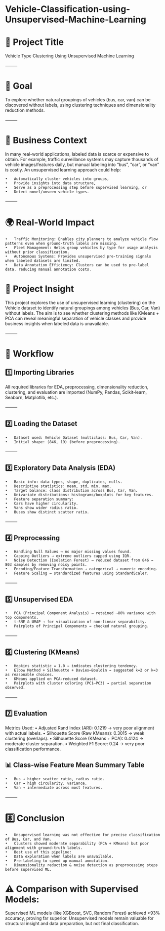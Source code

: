 # Vehicle-Classification-using-Unsupervised-Machine-Learning

# 🚗 Project Title

Vehicle Type Clustering Using Unsupervised Machine Learning

⸻

# 🎯 Goal

To explore whether natural groupings of vehicles (bus, car, van) can be discovered without labels, using clustering techniques and dimensionality reduction methods.

⸻

# 💼 Business Context

In many real-world applications, labeled data is scarce or expensive to obtain. For example, traffic surveillance systems may capture thousands of vehicle images/features daily, but manual labeling into “bus”, “car”, or “van” is costly. An unsupervised learning approach could help:

	•	Automatically cluster vehicles into groups,
	•	Provide insights into data structure,
	•	Serve as a preprocessing step before supervised learning, or
	•	Detect novel/unseen vehicle types.

⸻

# 🌍 Real-World Impact

	•	Traffic Monitoring: Enables city planners to analyze vehicle flow patterns even when ground-truth labels are missing.
	•	Fleet Management: Helps group vehicles by type for usage analysis without prior classification.
	•	Autonomous Systems: Provides unsupervised pre-training signals when labeled datasets are limited.
	•	Data Annotation Efficiency: Clusters can be used to pre-label data, reducing manual annotation costs.

# 📌 Project Insight

This project explores the use of unsupervised learning (clustering) on the Vehicle dataset to identify natural groupings among vehicles (Bus, Car, Van) without labels.
The aim is to see whether clustering methods like KMeans + PCA can reveal meaningful separation of vehicle classes and provide business insights when labeled data is unavailable.

⸻

# 🎯 Workflow

## 1️⃣ Importing Libraries

All required libraries for EDA, preprocessing, dimensionality reduction, clustering, and evaluation are imported (NumPy, Pandas, Scikit-learn, Seaborn, Matplotlib, etc.).

⸻

## 2️⃣ Loading the Dataset

	•	Dataset used: Vehicle Dataset (multiclass: Bus, Car, Van).
	•	Initial shape: (846, 19) (before preprocessing).

⸻

## 3️⃣ Exploratory Data Analysis (EDA)
	•	Basic info: data types, shape, duplicates, nulls.
	•	Descriptive statistics: mean, std, min, max.
	•	Target balance: class distribution across Bus, Car, Van.
	•	Univariate distributions: histograms/boxplots for key features.
	•	Feature separation summary:
	•	Cars have higher circularity.
	•	Vans show wider radius ratio.
	•	Buses show distinct scatter ratio.

⸻

## 4️⃣ Preprocessing
	•	Handling Null Values → no major missing values found.
	•	Capping Outliers → extreme outliers capped using IQR.
	•	Noise Detection (Isolation Forest) → reduced dataset from 846 → 803 samples by removing noisy points.
	•	Encoding/Feature Transformation → categorical → numeric encoding.
	•	Feature Scaling → standardized features using StandardScaler.

⸻

## 5️⃣ Unsupervised EDA
	•	PCA (Principal Component Analysis) → retained ~80% variance with top components.
	•	t-SNE & UMAP → for visualization of non-linear separability.
	•	Pairplots of Principal Components → checked natural grouping.

⸻

## 6️⃣ Clustering (KMeans)
	•	Hopkins statistic = 1.0 → indicates clustering tendency.
	•	Elbow Method + Silhouette + Davies–Bouldin → suggested k=2 or k=3 as reasonable choices.
	•	KMeans applied on PCA-reduced dataset.
	•	Pairplots with cluster coloring (PC1–PC3) → partial separation observed.

⸻

## 7️⃣ Evaluation

Metrics Used:
	•	Adjusted Rand Index (ARI): 0.1219 → very poor alignment with actual labels.
	•	Silhouette Score (Raw KMeans): 0.3015 → weak clustering (overlaps).
	•	Silhouette Score (KMeans + PCA): 0.4124 → moderate cluster separation.
	•	Weighted F1 Score: 0.24 → very poor classification performance.

## 📊 Class-wise Feature Mean Summary Table

	•	Bus → higher scatter ratio, radius ratio.
	•	Car → high circularity, variance.
	•	Van → intermediate across most features.

⸻

# 8️⃣ Conclusion
	•	Unsupervised learning was not effective for precise classification of Bus, Car, and Van.
	•	Clusters showed moderate separability (PCA + KMeans) but poor alignment with ground-truth labels.
	•	Best use of this pipeline:
	•	Data exploration when labels are unavailable.
	•	Pre-labeling to speed up manual annotation.
	•	Dimensionality reduction & noise detection as preprocessing steps before supervised ML.

# ⚠️ Comparison with Supervised Models:

Supervised ML models (like XGBoost, SVC, Random Forest) achieved >93% accuracy, proving far superior.
Unsupervised models remain valuable for structural insight and data preparation, but not final classification.
